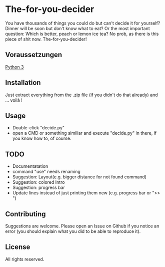 # The-for-you-decider
You have thousands of things you could do but can't decide it for yourself?
Dinner will be soon but don't know what to eat?
Or the most important question: Which is better, peach or lemon ice tea?
No prob, as there is this piece of shit now.
The-for-you-decider!


## Voraussetzungen
[Python 3](https://www.python.org/download/releases/3.0/)


## Installation
Just extract everything from the .zip file (if you didn't do that already) and ... voilà !


## Usage
- Double-click "decide.py"
- open a CMD or something similiar and execute "decide.py" in there, if you know how to, of course.

## TODO
- Documentatation
- command "use" needs renaming
- Suggestion: Layout(e.g. bigger distance for not found command)
- Suggestion: colored Intro
- Suggestion: progress bar
- Update lines instead of just printing them new (e.g. progress bar or ">> ")

## Contributing
Suggestions are welcome. Please open an Issue on Github if you notice an error (you should explain what you did to be able to reproduce it).


## License
All rights reserved.
